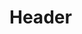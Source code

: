 <!-- TITLE: Linux Exploit Table -->
<!-- SUBTITLE: A quick summary of Linux Exploit Table -->

# Header